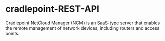 # cradlepoint-REST-API
Cradlepoint NetCloud Manager (NCM) is an SaaS-type server that enables the remote management of network devices, including routers and access points.
